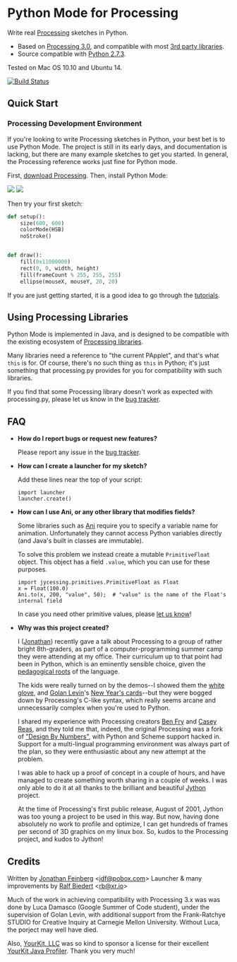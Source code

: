 # Python Mode for Processing #

Write real [Processing](http://processing.org/) sketches in Python.

  * Based on [Processing 3.0](http://processing.org/), and compatible with most [3rd party libraries](http://www.processing.org/reference/libraries/).
  * Source compatible with [Python 2.7.3](http://python.org).

Tested on Mac OS 10.10 and Ubuntu 14.

[![Build Status](https://travis-ci.org/jdf/processing.py.svg?branch=master)](https://travis-ci.org/jdf/processing.py)

## Quick Start ##

### Processing Development Environment ###

If you're looking to write Processing sketches in Python, your best bet is to use
Python Mode. The project is still in its early days, and documentation is lacking,
but there are many example sketches to get you started. In general, the Processing
reference works just fine for Python mode.

First, [download Processing](http://processing.org/download). Then, install
Python Mode:

<img src="http://py.processing.org/add_mode.png"/>
<img src="http://py.processing.org/install.png"/>

Then try your first sketch:

```python
def setup():
    size(600, 600)
    colorMode(HSB)
    noStroke()


def draw():
    fill(0x11000000)
    rect(0, 0, width, height)
    fill(frameCount % 255, 255, 255)
    ellipse(mouseX, mouseY, 20, 20)
```
If you are just getting started, it is a good idea to go through the [tutorials](http://py.processing.org/tutorials/).


## Using Processing Libraries ##

Python Mode is implemented in Java, and is designed to be compatible with the existing ecosystem of [Processing libraries](http://processing.org/reference/libraries/).

Many libraries need a reference to "the current PApplet", and that's what
`this` is for. Of course, there's no such thing as `this` in Python; it's just something that processing.py provides for you for compatibility with such libraries.

If you find that some Processing library doesn't work as expected with processing.py, please let us know in the [bug tracker](http://github.com/jdf/processing.py/issues).

## FAQ ##

  * __How do I report bugs or request new features?__

    Please report any issue in the [bug tracker](http://github.com/jdf/processing.py/issues).

  * __How can I create a launcher for my sketch?__

    Add these lines near the top of your script:

        import launcher
        launcher.create()

  * __How can I use Ani, or any other library that modifies fields?__

    Some libraries such as [Ani](http://www.looksgood.de/libraries/Ani/) require you to specify a variable name for animation. Unfortunately they cannot access Python variables directly (and Java's built in classes are immutable).

    To solve this problem we instead create a mutable `PrimitiveFloat` object. This object has a field `.value`, which you can use for these purposes.

        import jycessing.primitives.PrimitiveFloat as Float
        x = Float(100.0)
        Ani.to(x, 200, "value", 50);  # "value" is the name of the Float's internal field

    In case you need other primitive values, please [let us know](http://github.com/jdf/processing.py/issues)!

  * __Why was this project created?__

    I ([Jonathan](http://MrFeinberg.com/)) recently gave a talk about Processing to a group of rather bright 8th-graders,
    as part of a computer-programming summer camp they were attending at my office.
    Their curriculum up to that point had been in Python, which is an eminently
    sensible choice, given the
    [pedagogical roots](http://en.wikipedia.org/wiki/ABC_%28programming_language%29)
    of the language.

    The kids were really turned on by the demos--I showed them the
    [white glove](http://whiteglovetracking.com/), and
    [Golan Levin](http://flong.com/)'s
    [New Year's cards](http://www.flong.com/storage/experience/newyear/newyear10/)--but
    they were bogged down by Processing's C-like syntax, which really seems arcane
    and unnecessarily complex when you're used to Python.

    I shared my experience with Processing creators
    [Ben Fry](http://benfry.com/) and [Casey Reas](http://reas.com/), and they
    told me that, indeed, the original Processing was a fork of
    ["Design By Numbers"](http://dbn.media.mit.edu/), with Python and Scheme
    support hacked in. Support for a multi-lingual programming
    environment was always part of the plan, so they were enthusiastic
    about any new attempt at the problem.

    I was able to hack up a proof of concept in a couple of hours, and have
    managed to create something worth sharing in a couple of weeks. I was only
    able to do it at all thanks to the brilliant and beautiful
    [Jython](http://www.jython.org/) project.

    At the time of Processing's first public release, August of 2001,
    Jython was too young a project to be used in this way. But now, having done
    absolutely no work to profile and optimize, I can get hundreds of frames
    per second of 3D graphics on my linux box. So, kudos to the Processing
    project, and kudos to Jython!


## Credits ##

Written by [Jonathan Feinberg](http://mrfeinberg.com) &lt;[jdf@pobox.com](mailto:jdf@pobox.com)&gt;
Launcher & many improvements by [Ralf Biedert](http://xr.io) &lt;[rb@xr.io](mailto:rb@xr.io)&gt;

Much of the work in achieving compatibility with Processing 3.x was
was done by Luca Damasco
(Google Summer of Code student), under the supervision of Golan Levin,
with additional support from the Frank-Ratchye STUDIO for Creative Inquiry at Carnegie
Mellon University. Without Luca, the porject may well have died.

Also, [YourKit, LLC](http://www.yourkit.com) was so kind to sponsor a license for their excellent [YourKit Java Profiler](http://www.yourkit.com/java/profiler/index.jsp). Thank you very much!

